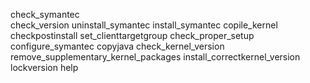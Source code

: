 
check_symantec </br>
check_version
uninstall_symantec
install_symantec
copile_kernel
checkpostinstall
set_clienttargetgroup
check_proper_setup
configure_symantec
copyjava
check_kernel_version
remove_supplementary_kernel_packages
install_correctkernel_version
lockversion
help
